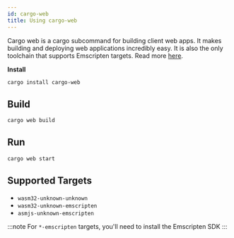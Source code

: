 ```yaml
---
id: cargo-web
title: Using cargo-web
---
```


Cargo web is a cargo subcommand for building client web apps. It makes building and deploying web 
applications incredibly easy. It is also the only toolchain that supports Emscripten targets. Read 
more [here](https://github.com/koute/cargo-web).

**Install**

```bash
cargo install cargo-web
```

## Build

```bash
cargo web build
```

## Run

```bash
cargo web start
```

## Supported Targets

* `wasm32-unknown-unknown`
* `wasm32-unknown-emscripten`
* `asmjs-unknown-emscripten`

:::note
For `*-emscripten` targets, you'll need to install the Emscripten SDK
:::
